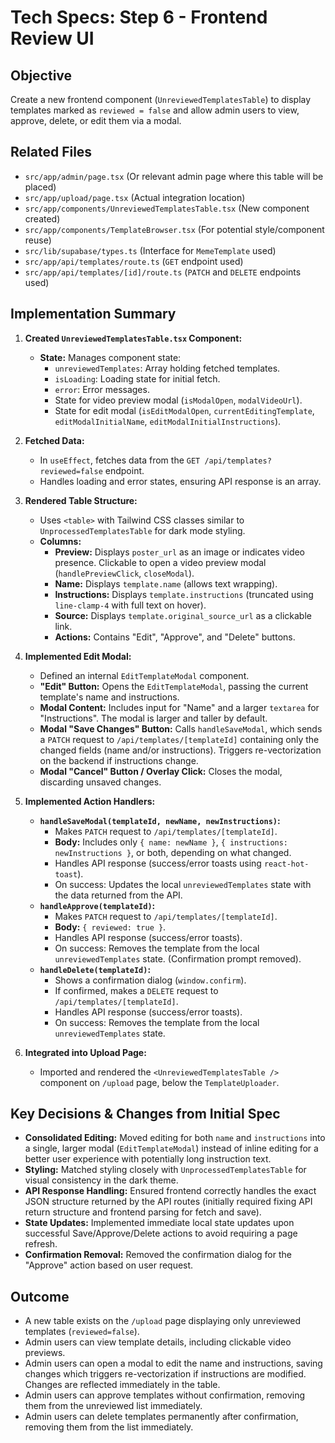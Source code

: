 # Tech Specs: Step 6 - Frontend Review UI

## Objective

Create a new frontend component (`UnreviewedTemplatesTable`) to display templates marked as `reviewed = false` and allow admin users to view, approve, delete, or edit them via a modal.

## Related Files

*   `src/app/admin/page.tsx` (Or relevant admin page where this table will be placed)
*   `src/app/upload/page.tsx` (Actual integration location)
*   `src/app/components/UnreviewedTemplatesTable.tsx` (New component created)
*   `src/app/components/TemplateBrowser.tsx` (For potential style/component reuse)
*   `src/lib/supabase/types.ts` (Interface for `MemeTemplate` used)
*   `src/app/api/templates/route.ts` (`GET` endpoint used)
*   `src/app/api/templates/[id]/route.ts` (`PATCH` and `DELETE` endpoints used)

## Implementation Summary

1.  **Created `UnreviewedTemplatesTable.tsx` Component:**
    *   **State:** Manages component state:
        *   `unreviewedTemplates`: Array holding fetched templates.
        *   `isLoading`: Loading state for initial fetch.
        *   `error`: Error messages.
        *   State for video preview modal (`isModalOpen`, `modalVideoUrl`).
        *   State for edit modal (`isEditModalOpen`, `currentEditingTemplate`, `editModalInitialName`, `editModalInitialInstructions`).

2.  **Fetched Data:**
    *   In `useEffect`, fetches data from the `GET /api/templates?reviewed=false` endpoint.
    *   Handles loading and error states, ensuring API response is an array.

3.  **Rendered Table Structure:**
    *   Uses `<table>` with Tailwind CSS classes similar to `UnprocessedTemplatesTable` for dark mode styling.
    *   **Columns:**
        *   **Preview:** Displays `poster_url` as an image or indicates video presence. Clickable to open a video preview modal (`handlePreviewClick`, `closeModal`).
        *   **Name:** Displays `template.name` (allows text wrapping).
        *   **Instructions:** Displays `template.instructions` (truncated using `line-clamp-4` with full text on hover).
        *   **Source:** Displays `template.original_source_url` as a clickable link.
        *   **Actions:** Contains "Edit", "Approve", and "Delete" buttons.

4.  **Implemented Edit Modal:**
    *   Defined an internal `EditTemplateModal` component.
    *   **"Edit" Button:** Opens the `EditTemplateModal`, passing the current template's name and instructions.
    *   **Modal Content:** Includes input for "Name" and a larger `textarea` for "Instructions". The modal is larger and taller by default.
    *   **Modal "Save Changes" Button:** Calls `handleSaveModal`, which sends a `PATCH` request to `/api/templates/[templateId]` containing only the changed fields (name and/or instructions). Triggers re-vectorization on the backend if instructions change.
    *   **Modal "Cancel" Button / Overlay Click:** Closes the modal, discarding unsaved changes.

5.  **Implemented Action Handlers:**
    *   **`handleSaveModal(templateId, newName, newInstructions)`:**
        *   Makes `PATCH` request to `/api/templates/[templateId]`.
        *   **Body:** Includes only `{ name: newName }`, `{ instructions: newInstructions }`, or both, depending on what changed.
        *   Handles API response (success/error toasts using `react-hot-toast`).
        *   On success: Updates the local `unreviewedTemplates` state with the data returned from the API.
    *   **`handleApprove(templateId)`:**
        *   Makes `PATCH` request to `/api/templates/[templateId]`.
        *   **Body:** `{ reviewed: true }`.
        *   Handles API response (success/error toasts).
        *   On success: Removes the template from the local `unreviewedTemplates` state. (Confirmation prompt removed).
    *   **`handleDelete(templateId)`:**
        *   Shows a confirmation dialog (`window.confirm`).
        *   If confirmed, makes a `DELETE` request to `/api/templates/[templateId]`.
        *   Handles API response (success/error toasts).
        *   On success: Removes the template from the local `unreviewedTemplates` state.

6.  **Integrated into Upload Page:**
    *   Imported and rendered the `<UnreviewedTemplatesTable />` component on `/upload` page, below the `TemplateUploader`.

## Key Decisions & Changes from Initial Spec

*   **Consolidated Editing:** Moved editing for both `name` and `instructions` into a single, larger modal (`EditTemplateModal`) instead of inline editing for a better user experience with potentially long instruction text.
*   **Styling:** Matched styling closely with `UnprocessedTemplatesTable` for visual consistency in the dark theme.
*   **API Response Handling:** Ensured frontend correctly handles the exact JSON structure returned by the API routes (initially required fixing API return structure and frontend parsing for fetch and save).
*   **State Updates:** Implemented immediate local state updates upon successful Save/Approve/Delete actions to avoid requiring a page refresh.
*   **Confirmation Removal:** Removed the confirmation dialog for the "Approve" action based on user request.

## Outcome

*   A new table exists on the `/upload` page displaying only unreviewed templates (`reviewed=false`).
*   Admin users can view template details, including clickable video previews.
*   Admin users can open a modal to edit the name and instructions, saving changes which triggers re-vectorization if instructions are modified. Changes are reflected immediately in the table.
*   Admin users can approve templates without confirmation, removing them from the unreviewed list immediately.
*   Admin users can delete templates permanently after confirmation, removing them from the list immediately. 